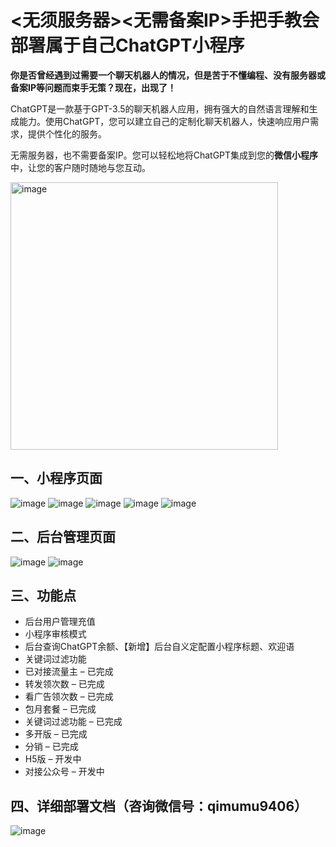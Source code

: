 # **<无须服务器><无需备案IP>手把手教会部署属于自己ChatGPT小程序<wechat>**
**你是否曾经遇到过需要一个聊天机器人的情况，但是苦于不懂编程、没有服务器或备案IP等问题而束手无策？现在，出现了！**

ChatGPT是一款基于GPT-3.5的聊天机器人应用，拥有强大的自然语言理解和生成能力。使用ChatGPT，您可以建立自己的定制化聊天机器人，快速响应用户需求，提供个性化的服务。

无需服务器，也不需要备案IP。您可以轻松地将ChatGPT集成到您的**微信小程序**中，让您的客户随时随地与您互动。

<img width="428" alt="image" src="https://user-images.githubusercontent.com/104196507/226104519-fccdad3d-eeac-4518-ac6a-c3f23bebf6e3.png">


## 一、小程序页面
![image](https://user-images.githubusercontent.com/104196507/226098785-4b22b12d-40cd-49f7-991b-151ced403d43.png)
![image](https://user-images.githubusercontent.com/104196507/226098787-2c14e70d-43fa-49b8-82b6-ab1310238926.png)
![image](https://user-images.githubusercontent.com/104196507/226098794-1b5a96a7-6ee5-44e8-8e93-f24f247e1edd.png)
![image](https://user-images.githubusercontent.com/104196507/226098799-9ab3b4d8-74c9-4dd5-b619-ac6080ad4583.png)
![image](https://user-images.githubusercontent.com/104196507/226098802-6ee48ec9-2d16-48b6-bf54-99f05b494d5e.png)

## 二、后台管理页面
![image](https://user-images.githubusercontent.com/104196507/226098805-5103c6c2-7a09-4991-ab99-6091b76dc216.png)
![image](https://user-images.githubusercontent.com/104196507/226098811-c424ab91-344c-4128-8123-d4b9d5f0fa73.png)
## 三、功能点
* 后台用户管理充值
* 小程序审核模式
* 后台查询ChatGPT余额、【新增】后台自义定配置小程序标题、欢迎语
* 关键词过滤功能
* 已对接流量主 – 已完成
* 转发领次数 – 已完成
* 看广告领次数 – 已完成
* 包月套餐 – 已完成
* 关键词过滤功能 – 已完成
* 多开版 – 已完成
* 分销 – 已完成
* H5版 – 开发中
* 对接公众号 – 开发中
## 四、详细部署文档（咨询微信号：qimumu9406）

![image](https://user-images.githubusercontent.com/104196507/226098815-70093b00-90e6-4010-83f2-9fc3ca173a48.png)

